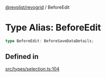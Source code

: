 [@revolist/revogrid](README.md) / BeforeEdit

# Type Alias: BeforeEdit

```ts
type BeforeEdit: BeforeSaveDataDetails;
```

## Defined in

[src/types/selection.ts:104](https://github.com/revolist/revogrid/blob/a649ddca5a4a20f5f68ee92610066873d77a049a/src/types/selection.ts#L104)
